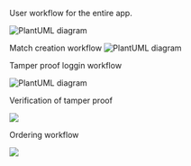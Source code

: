 User workflow for the entire app.

![PlantUML diagram](https://cdn-0.plantuml.com/plantuml/png/RP91Zvim48Nl_XMZd5gfg7SELPeshQAq6oIouhANmHx00Zp8c4JvzuinGR3QawttFfxyPjZt3gqRsaQWT6pXjIShkb7IKdTe7En-9YVuYuxk-DW1zi_x5igmQSX1IlQc9KrSaBROnIgoENCDHrDg4y15tB9dB6g4W-MQxCHDmfOvtcWy_d5PpaouRg6CyfHbJGwIeQzcC4k5y5qX-l5i54DoIQ_mlMjGKiJ-LMAsF1NwnF2h8ba36WM_ATSE3jYWaII23z4wSFO2IGekPx6EN9h7y8Vj7QqAabYC3zH_TBBo9RM4Bzf4BRLi7rytV9ZJM6R86zrNypVJf8IOF0-5GOrjsFH3InigU2lAd-0OhjXsPAF4CXUGEhQqIipIpzEorBj-rl6q0BXfX6KdGhom8x2wh1nmiIvxAi0mj5DKmODHtzuCAkKVmfu2Zmcn9wFy__iE)

Match creation workflow
![PlantUML diagram](https://cdn-0.plantuml.com/plantuml/png/LP1DYuCm443l-HM3XsKNbFquUbYqBHGFfOBI-v0CD62i95DB_trnD4LF2PdtaaUAmEZvxZg5ccyUIkDihmRqRBKTi6T8ohg28p8zy9a0XhZVGYTaVOM6_6Wr2IOdpQYLaZiX-uzc3lMvQU5RUqAcp4sWMcOJ5iqSza9y2b4TKc12LyxBBWL9RwsZBnMLhNx1pXfaWW-eoGSRU0MkUcPbUSt4546aFOU_dz_tkA3UJ1_s0W00)

Tamper proof loggin workflow

![PlantUML diagram](https://cdn-0.plantuml.com/plantuml/png/LP1FIyD05CJl-oc6d5fii5Jqq8DKYoXKiH3lCZQlIQZP3Uzj-_bj_XpMqomxlzaVxCOYDPxRNzTTipaq7Nr4jkFnH3nhE8bce66u-C-yNEGQxw6gHcOwkfAHFpH1ziMs4ytt6i8HHGmgc1LtjrkQqPVAUJyR2bRYt2ZD7wU7rjW6R-TMyC5ug37utDYbrAjuKKP1yVQqkd-OIS_X1ftAvRkcrVDaDCdMs8jQOt6a5-YvHJgPGEI9QRLSudFdDkBB_iV-0000)

Verification of tamper proof

![](https://www.plantuml.com/plantuml/png/LP11IiKm48RtESLFjrBSTo5FvE56KEh3_PXCsq3QX4bIy03kF89UhYSnqInqDJ_9zty9Sug99ENLATB92swpiMMgK4wjje6sXEwySnaFVfvPEb1iKHbAz4gHqLre3IpzatW_uRa8-8UhYMPMgcdHtxJkWFlp1TSxYvtUUhsGtTJlJMLQRy38P43EWUiN8gwmK5muDlQlRsJjrv0Jux-j8Etr0SVdErx8MOF74SVN1-wyI0w9ZJhnPkeQlW40)

Ordering workflow

![](https://www.plantuml.com/plantuml/dpng/fPBBRjD058RtynI_kaga56oZj0Z9g2smGEM22jcncNWcPEInnymSjq88YIrx7W5Uh4_2NAmsH3OKiSb4a-_yENFET-A8M-eRpNX5ncBbf6MTlrALwdXBE7XjXRGNfYTf3y0TmjTHvioO-dqxUoTvayyZ6cxoFvF5BLamLfPuetabSVRyAJR68eQXB1aBZU7myV3tU9J063UBdvyfi0iu9MIvLcA1pgfAbjcze-K27-bJcHVPbpbB0JugjUUJNfYgnarZcCMWVR2O08inyCbMUfAxsk5AqJPrWkjlFv3Z4A4ZbFvui6ICQy9BJjKM6zEtWW58CRjv2V1veIYBZrbcTq2N4JtEC8jBu7e-NdGX6tCfqOHQAM0ih1Hz9KFvJKM-ExDJ8JpJSDMgzaF0G0P-wbXxW4dj95wP53WTiEcrZaKcpFJt13-AaLMjMkrti3_niH_E-QRcGPD-hPNRnh4ykvGjxLXs-lRyloppKxwrh1WiEvgMR4AfIO7yDFO4-Za8L2I1ZlzD89yNYhAXQP0nqEOArr-_mzMg-tljmsnuupYwwWGdRqtFMrAafCDzTAPB-tLtrIB8IoOSeovCR_R4atsZVm40)
